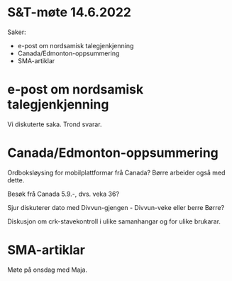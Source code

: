 # S&T-møte 14.6.2022

Saker:
- e-post om nordsamisk talegjenkjenning
- Canada/Edmonton-oppsummering
- SMA-artiklar

# e-post om nordsamisk talegjenkjenning

Vi diskuterte saka. Trond svarar.

# Canada/Edmonton-oppsummering

Ordboksløysing for mobilplattformar frå Canada? Børre arbeider også med dette.

Besøk frå Canada 5.9.-, dvs. veka 36?

Sjur diskuterer dato med Divvun-gjengen - Divvun-veke eller berre Børre?

Diskusjon om crk-stavekontroll i ulike samanhangar og for ulike brukarar.

# SMA-artiklar

Møte på onsdag med Maja.

